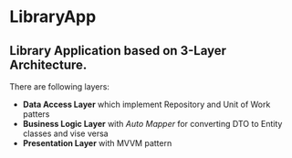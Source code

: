 # LibraryApp
## Library Application based on 3-Layer Architecture. 
There are following layers:
- **Data Access Layer** which implement Repository and Unit of Work patters
- **Business Logic Layer** with *Auto Mapper* for converting DTO to Entity classes and vise versa
- **Presentation Layer** with MVVM pattern

